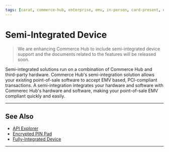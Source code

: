 ```yaml
---
tags: [carat, commerce-hub, enterprise, emv, in-person, card-present, encrypted-payment, semi-integrated, software, pos, point-of-sale, terminal, manual-entry, track-data]
---
```


# Semi-Integrated Device

<!-- theme: danger -->
> We are enhancing Commerce Hub to include semi-integrated device support and the documents related to the features will be released soon.

Semi-integrated solutions run on a combination of Commerce Hub and third-party hardware. Commerce Hub's semi-integration solution allows your existing point-of-sale software to accept EMV based, PCI-compliant transactions. A semi-integration integrates your hardware and software with Commerec Hub's hardware and software, making your point-of-sale EMV compliant quickly and easily.

---

## See Also

- [API Explorer](../api/?type=post&path=/payments/v1/charges)
- [Encrypted PIN Pad](?path=docs/In-Person/Integrations/Encrypted-PIN-Pad.md)
- [Fully-Integrated Device](?path=docs/In-Person/Integrations/Fully-Integrated.md)

---
